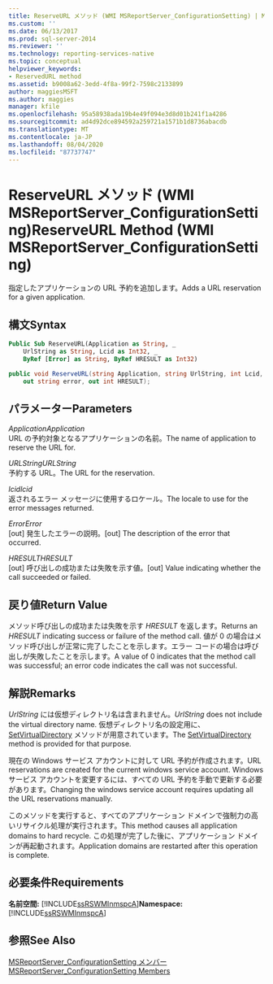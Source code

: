 ```yaml
---
title: ReserveURL メソッド (WMI MSReportServer_ConfigurationSetting) | Microsoft Docs
ms.custom: ''
ms.date: 06/13/2017
ms.prod: sql-server-2014
ms.reviewer: ''
ms.technology: reporting-services-native
ms.topic: conceptual
helpviewer_keywords:
- ReservedURL method
ms.assetid: b9008a62-3edd-4f8a-99f2-7598c2133899
author: maggiesMSFT
ms.author: maggies
manager: kfile
ms.openlocfilehash: 95a58938ada19b4e49f094e3d8d01b241f1a4286
ms.sourcegitcommit: ad4d92dce894592a259721a1571b1d8736abacdb
ms.translationtype: MT
ms.contentlocale: ja-JP
ms.lasthandoff: 08/04/2020
ms.locfileid: "87737747"
---
```

# <a name="reserveurl-method-wmi-msreportserver_configurationsetting"></a><span data-ttu-id="22e79-102">ReserveURL メソッド (WMI MSReportServer_ConfigurationSetting)</span><span class="sxs-lookup"><span data-stu-id="22e79-102">ReserveURL Method (WMI MSReportServer_ConfigurationSetting)</span></span>
  <span data-ttu-id="22e79-103">指定したアプリケーションの URL 予約を追加します。</span><span class="sxs-lookup"><span data-stu-id="22e79-103">Adds a URL reservation for a given application.</span></span>  
  
## <a name="syntax"></a><span data-ttu-id="22e79-104">構文</span><span class="sxs-lookup"><span data-stu-id="22e79-104">Syntax</span></span>  
  
```vb  
Public Sub ReserveURL(Application as String, _  
    UrlString as String, Lcid as Int32, _   
    ByRef [Error] as String, ByRef HRESULT as Int32)  
```  
  
```csharp  
public void ReserveURL(string Application, string UrlString, int Lcid,   
    out string error, out int HRESULT);  
```  
  
## <a name="parameters"></a><span data-ttu-id="22e79-105">パラメーター</span><span class="sxs-lookup"><span data-stu-id="22e79-105">Parameters</span></span>  
 <span data-ttu-id="22e79-106">*Application*</span><span class="sxs-lookup"><span data-stu-id="22e79-106">*Application*</span></span>  
 <span data-ttu-id="22e79-107">URL の予約対象となるアプリケーションの名前。</span><span class="sxs-lookup"><span data-stu-id="22e79-107">The name of application to reserve the URL for.</span></span>  
  
 <span data-ttu-id="22e79-108">*URLString*</span><span class="sxs-lookup"><span data-stu-id="22e79-108">*URLString*</span></span>  
 <span data-ttu-id="22e79-109">予約する URL。</span><span class="sxs-lookup"><span data-stu-id="22e79-109">The URL for the reservation.</span></span>  
  
 <span data-ttu-id="22e79-110">*lcid*</span><span class="sxs-lookup"><span data-stu-id="22e79-110">*lcid*</span></span>  
 <span data-ttu-id="22e79-111">返されるエラー メッセージに使用するロケール。</span><span class="sxs-lookup"><span data-stu-id="22e79-111">The locale to use for the error messages returned.</span></span>  
  
 <span data-ttu-id="22e79-112">*Error*</span><span class="sxs-lookup"><span data-stu-id="22e79-112">*Error*</span></span>  
 <span data-ttu-id="22e79-113">[out] 発生したエラーの説明。</span><span class="sxs-lookup"><span data-stu-id="22e79-113">[out] The description of the error that occurred.</span></span>  
  
 <span data-ttu-id="22e79-114">*HRESULT*</span><span class="sxs-lookup"><span data-stu-id="22e79-114">*HRESULT*</span></span>  
 <span data-ttu-id="22e79-115">[out] 呼び出しの成功または失敗を示す値。</span><span class="sxs-lookup"><span data-stu-id="22e79-115">[out] Value indicating whether the call succeeded or failed.</span></span>  
  
## <a name="return-value"></a><span data-ttu-id="22e79-116">戻り値</span><span class="sxs-lookup"><span data-stu-id="22e79-116">Return Value</span></span>  
 <span data-ttu-id="22e79-117">メソッド呼び出しの成功または失敗を示す *HRESULT* を返します。</span><span class="sxs-lookup"><span data-stu-id="22e79-117">Returns an *HRESULT* indicating success or failure of the method call.</span></span> <span data-ttu-id="22e79-118">値が 0 の場合はメソッド呼び出しが正常に完了したことを示します。エラー コードの場合は呼び出しが失敗したことを示します。</span><span class="sxs-lookup"><span data-stu-id="22e79-118">A value of 0 indicates that the method call was successful; an error code indicates the call was not successful.</span></span>  
  
## <a name="remarks"></a><span data-ttu-id="22e79-119">解説</span><span class="sxs-lookup"><span data-stu-id="22e79-119">Remarks</span></span>  
 <span data-ttu-id="22e79-120">*UrlString* には仮想ディレクトリ名は含まれません。</span><span class="sxs-lookup"><span data-stu-id="22e79-120">*UrlString* does not include the virtual directory name.</span></span> <span data-ttu-id="22e79-121">仮想ディレクトリ名の設定用に、 [SetVirtualDirectory](configurationsetting-method-setvirtualdirectory.md) メソッドが用意されています。</span><span class="sxs-lookup"><span data-stu-id="22e79-121">The [SetVirtualDirectory](configurationsetting-method-setvirtualdirectory.md) method is provided for that purpose.</span></span>  
  
 <span data-ttu-id="22e79-122">現在の Windows サービス アカウントに対して URL 予約が作成されます。</span><span class="sxs-lookup"><span data-stu-id="22e79-122">URL reservations are created for the current windows service account.</span></span> <span data-ttu-id="22e79-123">Windows サービス アカウントを変更するには、すべての URL 予約を手動で更新する必要があります。</span><span class="sxs-lookup"><span data-stu-id="22e79-123">Changing the windows service account requires updating all the URL reservations manually.</span></span>  
  
 <span data-ttu-id="22e79-124">このメソッドを実行すると、すべてのアプリケーション ドメインで強制力の高いリサイクル処理が実行されます。</span><span class="sxs-lookup"><span data-stu-id="22e79-124">This method causes all application domains to hard recycle.</span></span> <span data-ttu-id="22e79-125">この処理が完了した後に、アプリケーション ドメインが再起動されます。</span><span class="sxs-lookup"><span data-stu-id="22e79-125">Application domains are restarted after this operation is complete.</span></span>  
  
## <a name="requirements"></a><span data-ttu-id="22e79-126">必要条件</span><span class="sxs-lookup"><span data-stu-id="22e79-126">Requirements</span></span>  
 <span data-ttu-id="22e79-127">**名前空間:** [!INCLUDE[ssRSWMInmspcA](../../includes/ssrswminmspca-md.md)]</span><span class="sxs-lookup"><span data-stu-id="22e79-127">**Namespace:** [!INCLUDE[ssRSWMInmspcA](../../includes/ssrswminmspca-md.md)]</span></span>  
  
## <a name="see-also"></a><span data-ttu-id="22e79-128">参照</span><span class="sxs-lookup"><span data-stu-id="22e79-128">See Also</span></span>  
 [<span data-ttu-id="22e79-129">MSReportServer_ConfigurationSetting メンバー</span><span class="sxs-lookup"><span data-stu-id="22e79-129">MSReportServer_ConfigurationSetting Members</span></span>](msreportserver-configurationsetting-members.md)  
  
  
